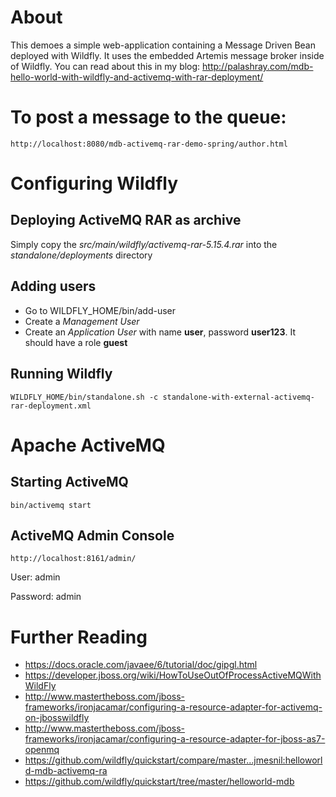 # About

This demoes a simple web-application containing a Message Driven Bean deployed with Wildfly. It uses the embedded Artemis message broker inside of Wildfly. You can read about this in my blog: <http://palashray.com/mdb-hello-world-with-wildfly-and-activemq-with-rar-deployment/>


# To post a message to the queue:

	http://localhost:8080/mdb-activemq-rar-demo-spring/author.html


# Configuring Wildfly
## Deploying ActiveMQ RAR as archive

Simply copy the *src/main/wildfly/activemq-rar-5.15.4.rar* into the *standalone/deployments* directory

## Adding users

- Go to WILDFLY_HOME/bin/add-user
- Create a *Management User*
- Create an *Application User* with name **user**, password **user123**. It should have a role **guest**


## Running Wildfly

	WILDFLY_HOME/bin/standalone.sh -c standalone-with-external-activemq-rar-deployment.xml

# Apache ActiveMQ

## Starting ActiveMQ

	bin/activemq start

## ActiveMQ Admin Console
	
	http://localhost:8161/admin/
	
User: admin

Password: admin	

# Further Reading
- <https://docs.oracle.com/javaee/6/tutorial/doc/gipgl.html>
- <https://developer.jboss.org/wiki/HowToUseOutOfProcessActiveMQWithWildFly>
- <http://www.mastertheboss.com/jboss-frameworks/ironjacamar/configuring-a-resource-adapter-for-activemq-on-jbosswildfly>
- <http://www.mastertheboss.com/jboss-frameworks/ironjacamar/configuring-a-resource-adapter-for-jboss-as7-openmq>
- <https://github.com/wildfly/quickstart/compare/master...jmesnil:helloworld-mdb-activemq-ra>
- <https://github.com/wildfly/quickstart/tree/master/helloworld-mdb>


